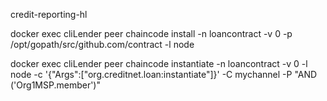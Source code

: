 credit-reporting-hl

docker exec cliLender peer chaincode install -n loancontract -v 0 -p /opt/gopath/src/github.com/contract -l node

docker exec cliLender peer chaincode instantiate -n loancontract -v 0 -l node -c '{"Args":["org.creditnet.loan:instantiate"]}' -C mychannel -P "AND ('Org1MSP.member')"
